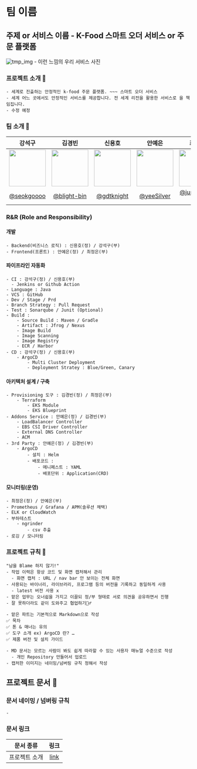 # 팀 이름

## 주제 or 서비스 이름 - K-Food 스마트 오더 서비스 or 주문 플랫폼
![tmp_img](https://github.com/SeSAC-AWS-Final-Team-2/.github/assets/103179265/7bd2e01c-faed-4917-9d64-2394040bfa23)
    - 이런 느낌의 우리 서비스 사진
    
### 프로젝트 소개 🐥
    - 세계로 진출하는 안정적인 k-food 주문 플랫폼. ~~~ 스마트 오더 서비스
    - 세계 어느 곳에서도 안정적인 서비스를 제공합니다. 전 세계 리전을 활용한 서비스로 을 책임집니다.
    - 수정 예정

### 팀 소개 🙌

|강석구|김경빈|신용호|안예은|최정은|
|:--:|:--:|:--:|:--:|:--:|
|<img src="https://github.com/seokgoooo.png" width="100" height="100">|<img src="https://github.com/blight-bin.png" width="100" height="100">|<img src="https://github.com/gdtknight.png" width="100" height="100">|<img src="https://github.com/yeeSilver.png" width="100" height="100">|<img src="https://github.com/jungeun5-choi.png" width="100" height="100">|
|[@seokgoooo](https://github.com/seokgoooo)|[@blight-bin](https://github.com/blight-bin)|[@gdtknight](https://github.com/gdtknight)|[@yeeSilver](https://github.com/yeeSilver)|[@jungeun5-choi](https://github.com/jungeun5-choi)|

### R&R (Role and Responsibility)
#### 개발
    - Backend(비즈니스 로직) : 신용호(정) / 강석구(부)
    - Frontend(프론트) : 안예은(정) / 최정은(부)
#### 파이프라인 자동화
    - CI : 강석구(정) / 신용호(부)
      - Jenkins or Github Action
    - Language : Java
    - VCS : GitHub
    - Dev / Stage / Prd
    - Branch Strategy : Pull Request
    - Test : Sonarqube / Junit (Optional)
    - Build : 
        - Source Build : Maven / Gradle
        - Artifact : Jfrog / Nexus 
        - Image Build
        - Image Scanning
        - Image Registry
        - ECR / Harbor
    - CD : 강석구(정) / 신용호(부)
        - ArgoCD
            - Multi Cluster Deployment
            - Deployment Stratey : Blue/Green, Canary
#### 아키텍처 설계 / 구축
    - Provisioning 도구 : 김경빈(정) / 최정은(부)
        - Terraform
            - EKS Module
            - EKS Blueprint
    - Addons Service : 안예은(정) / 김경빈(부)
        - LoadBalancer Controller
        - EBS CSI Driver Controller
        - External DNS Controller
        - ACM
    - 3rd Party : 안예은(정) / 김경빈(부)
        - ArgoCD
            - 설치 : Helm
            - 배포코드 : 
                - 메니페스트 : YAML
                - 배포단위 : Application(CRD)
#### 모니터링(운영)
    - 최정은(정) / 안예은(부)
    - Prometheus / Grafana / APM(솔루션 채택)
    - ELK or CloudWatch
    - 부하테스트
        - ngrinder
            - csv 추출
    - 로깅 / 모니터링

### 프로젝트 규칙 📜
    "남을 Blame 하지 않기!"
    - 작업 이력은 항상 코드 및 화면 캡처해서 관리
      - 화면 캡처 : URL / nav bar 안 보이는 전체 화면
    - 사용되는 바이너리, 라이브러리, 프로그램 등의 버전을 기록하고 동일하게 사용
      - latest 버전 사용 x
    - 맡은 업무는 오너쉽을 가지고 이끌되 정/부 형태로 서로 의견을 공유하면서 진행
    - 잘 못하더라도 같이 도와주고 협업하기🙇‍♂️

    - 맡은 파트는 기본적으로 Markdown으로 작성
    ✅ 목차
    ✅ 톤 & 매너는 유의
    ✅ 도구 소개 ex) ArgoCD 란? …
    ✅ 제품 버전 및 설치 가이드

    - MD 문서는 모르는 사람이 봐도 쉽게 따라할 수 있는 사용자 매뉴얼 수준으로 작성
      - 개인 Repository 만들어서 업로드
    - 캡처한 이미지는 네이밍/넘버링 규칙 정해서 작성

## 프로젝트 문서 📃
### 문서 네이밍 / 넘버링 규칙
    - 
### 문서 링크
|문서 종류|링크|
|:--:|:--:|
|프로젝트 소개| [link](https://github.com/SeSAC-AWS-Final-Team-2) |
